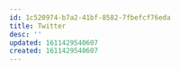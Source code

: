 ```yaml
---
id: 1c520974-b7a2-41bf-8582-7fbefcf76eda
title: Twitter
desc: ''
updated: 1611429540607
created: 1611429540607
---
```


